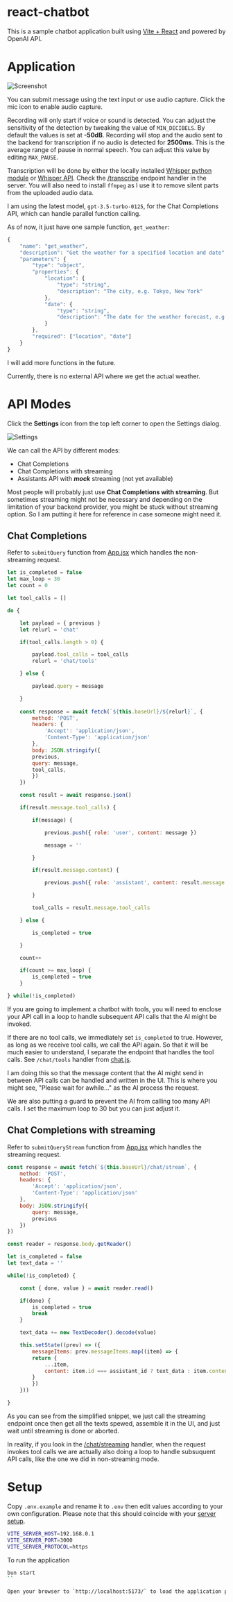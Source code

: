 react-chatbot
===========

This is a sample chatbot application built using [Vite + React](https://vitejs.dev/guide/) and powered by OpenAI API.


# Application

![Screenshot](./docs/screenshot1.png)

You can submit message using the text input or use audio capture.
Click the mic icon to enable audio capture.

Recording will only start if voice or sound is detected. You can adjust the sensitivity of the detection by tweaking the value of `MIN_DECIBELS`. By default the values is set at **-50dB**. Recording will stop and the audio sent to the backend for transcription if no audio is detected for **2500ms**. This is the average range of pause in normal speech. You can adjust this value by editing `MAX_PAUSE`.

Transcription will be done by either the locally installed [Whisper python module](https://github.com/openai/whisper) or [Whisper API](https://platform.openai.com/docs/guides/speech-to-text). Check the [/transcribe](/server/src/routes/transcribe.js) endpoint handler in the server. You will also need to install `ffmpeg` as I use it to remove silent parts from the uploaded audio data.

I am using the latest model, `gpt-3.5-turbo-0125`, for the Chat Completions API, which can handle parallel function calling.

As of now, it just have one sample function, `get_weather`:

```javascript
{
    "name": "get_weather",
    "description": "Get the weather for a specified location and date",
    "parameters": {
        "type": "object",
        "properties": {
            "location": {
                "type": "string",
                "description": "The city, e.g. Tokyo, New York"
            },
            "date": {
                "type": "string",
                "description": "The date for the weather forecast, e.g. today, 2023-10-19"
            }
        },
        "required": ["location", "date"]
    }
}
```

I will add more functions in the future.

Currently, there is no external API where we get the actual weather.


# API Modes

Click the **Settings** icon from the top left corner to open the Settings dialog.

![Settings](./docs/screenshot2.png)

We can call the API by different modes:

* Chat Completions
* Chat Completions with streaming
* Assistants API with ***mock*** streaming (not yet available)

Most people will probably just use **Chat Completions with streaming**. But sometimes streaming might not be necessary and depending on the limitation of your backend provider, you might be stuck without streaming option. So I am putting it here for reference in case someone might need it.


## Chat Completions

Refer to `submitQuery` function from [App.jsx](/react-chatbot/src/App.jsx) which handles the non-streaming request.

```javascript
let is_completed = false
let max_loop = 30
let count = 0

let tool_calls = []

do {

    let payload = { previous }
    let relurl = 'chat'

    if(tool_calls.length > 0) {

        payload.tool_calls = tool_calls
        relurl = 'chat/tools'

    } else {

        payload.query = message

    }
    
    const response = await fetch(`${this.baseUrl}/${relurl}`, {
        method: 'POST',
        headers: {
            'Accept': 'application/json',
            'Content-Type': 'application/json'
        },
        body: JSON.stringify({
        previous,
        query: message,
        tool_calls,
        })
    })

    const result = await response.json()

    if(result.message.tool_calls) {

        if(message) {

            previous.push({ role: 'user', content: message })

            message = ''

        }

        if(result.message.content) {

            previous.push({ role: 'assistant', content: result.message.content })

        }

        tool_calls = result.message.tool_calls

    } else {

        is_completed = true

    }

    count++

    if(count >= max_loop) {
        is_completed = true
    }

} while(!is_completed)
```

If you are going to implement a chatbot with tools, you will need to enclose your API call in a loop to handle subsequent API calls that the AI might be invoked.

If there are no tool calls, we immediately set `is_completed` to true. However, as long as we receive tool calls, we call the API again. So that it will be much easier to understand, I separate the endpoint that handles the tool calls. See `/chat/tools` handler from [chat.js](/server/src/routes/chat.js).

I am doing this so that the message content that the AI might send in between API calls can be handled and written in the UI. This is where you might see, "Please wait for awhile..." as the AI process the request.

We are also putting a guard to prevent the AI from calling too many API calls. I set the maximum loop to 30 but you can just adjust it.


## Chat Completions with streaming

Refer to `submitQueryStream` function from [App.jsx](/react-chatbot/src/App.jsx) which handles the streaming request.

```javascript
const response = await fetch(`${this.baseUrl}/chat/stream`, {
    method: 'POST',
    headers: {
        'Accept': 'application/json',
        'Content-Type': 'application/json'
    },
    body: JSON.stringify({
        query: message,
        previous
    })
})

const reader = response.body.getReader()

let is_completed = false
let text_data = ''

while(!is_completed) {

    const { done, value } = await reader.read()

    if(done) {
        is_completed = true
        break
    }

    text_data += new TextDecoder().decode(value)

    this.setState((prev) => ({
        messageItems: prev.messageItems.map((item) => {
        return {
            ...item,
            content: item.id === assistant_id ? text_data : item.content
        }
        })
    }))

}
```

As you can see from the simplified snippet, we just call the streaming endpoint once then get all the texts spewed, assemble it in the UI, and just wait until streaming is done or aborted.

In reality, if you look in the [/chat/streaming](/server/src/routes/chat.js) handler, when the request invokes tool calls we are actually also doing a loop to handle subsuquent API calls, like the one we did in non-streaming mode.


# Setup

Copy `.env.example` and rename it to `.env` then edit values according to your own configuration.
Please note that this should coincide with your [server setup](/server/README.md#setup).

```sh
VITE_SERVER_HOST=192.168.0.1
VITE_SERVER_PORT=3000
VITE_SERVER_PROTOCOL=https
```

To run the application

```bash
bun start
``

Open your browser to `http://localhost:5173/` to load the application page.

